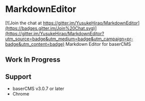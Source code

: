 # MarkdownEditor

[![Join the chat at https://gitter.im/YusukeHirao/MarkdownEditor](https://badges.gitter.im/Join%20Chat.svg)](https://gitter.im/YusukeHirao/MarkdownEditor?utm_source=badge&utm_medium=badge&utm_campaign=pr-badge&utm_content=badge)
Markdown Editor for baserCMS

## Work In Progress

## Support

- baserCMS v3.0.7 or later
- Chrome